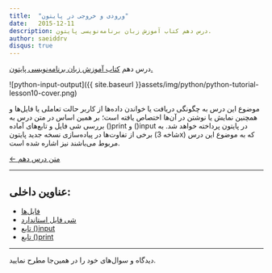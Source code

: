 ```yaml
---
title:  "ورودی و خروجی در پایتون"
date:   2015-12-11
description: درس دهم کتاب آموزش زبان برنامه‌نویسی پایتون.
author: saeiddrv
disqus: true
---
```


درس دهم [کتاب آموزش زبان برنامه‌نویسی پایتون.](http://coderz.ir/python)

![python-input-output]({{ site.baseurl }}assets/img/python/python-tutorial-lesson10-cover.png)

موضوع این درس به چگونگی دریافت یا خواندن داده‌ها از کاربر حالت تعاملی یا فایل‌ها و همچنین نمایش یا نوشتن در آن‌ها اختصاص یافته است؛ بر همین اساس در متن درس به بررسی شی فایل و تابع‌های آماده ()print و ()input در پایتون پرداخته خواهد شد. به برخی از تفاوت‌ها در پیاده‌سازی نسخه جدید پایتون (شاخه 3x) که به موضوع این درس مربوط می‌باشند نیز اشاره شده است.


[← متن درس دهم](http://python.coderz.ir/lessons/l10.html)

---
عناوین داخلی:
---
* [فایل‌ها](http://python.coderz.ir/lessons/l10.html#id2)
* [شی فایل استاندارد](http://python.coderz.ir/lessons/l10.html#id3)
* [تابع ()input](http://python.coderz.ir/lessons/l10.html#input)
* [تابع ()print](http://python.coderz.ir/lessons/l10.html#print)


---

دیدگاه و سوال‌های خود را در همین‌جا مطرح نمایید.
